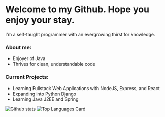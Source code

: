 # Welcome to my Github. Hope you enjoy your stay.
  
  
  I'm a self-taught programmer with an evergrowing thirst for knowledge.
  
  ### About me:
  - Enjoyer of Java 
  - Thrives for clean, understandable code
  ### Current Projects:
  - Learning Fullstack Web Applications with NodeJS, Express, and React
  - Expanding into Python Django
  - Learning Java J2EE and Spring 

![Github stats](https://github-readme-stats.vercel.app/api?username=JoshuaBuker&theme=highcontrast&show_icons=true&count_private=true&layout=compact)
![Top Languages Card](https://github-readme-stats.vercel.app/api/top-langs/?username=JoshuaBuker&layout=compact)

<!--
**JoshuaBuker/JoshuaBuker** is a ✨ _special_ ✨ repository because its `README.md` (this file) appears on your GitHub profile.

Here are some ideas to get you started:

- 🔭 I’m currently working on ...
- 🌱 I’m currently learning ...
- 👯 I’m looking to collaborate on ...
- 🤔 I’m looking for help with ...
- 💬 Ask me about ...
- 📫 How to reach me: ...
- 😄 Pronouns: ...
- ⚡ Fun fact: ...
-->

